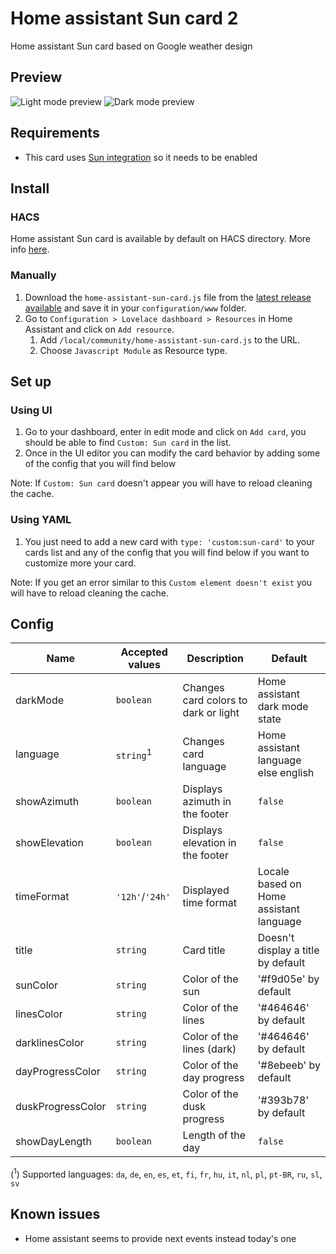 # Home assistant Sun card 2

Home assistant Sun card based on Google weather design

## Preview

![Light mode preview](https://user-images.githubusercontent.com/6829526/118412152-54d93900-b690-11eb-8b2b-e87b4cbcca7f.png)
![Dark mode preview](https://user-images.githubusercontent.com/6829526/118412162-64f11880-b690-11eb-9bd7-b8c6c7d8efd8.png)

## Requirements

- This card uses [Sun integration](https://www.home-assistant.io/integrations/sun/) so it needs to be enabled

## Install

### HACS

Home assistant Sun card is available by default on HACS directory. More info [here](https://hacs.xyz/).

### Manually

1. Download the `home-assistant-sun-card.js` file from the [latest release available](https://github.com/trollix/home-assistant-sun-card/releases) and save it in your `configuration/www` folder.
1. Go to `Configuration > Lovelace dashboard > Resources` in Home Assistant and click on `Add resource`.
    1. Add `/local/community/home-assistant-sun-card.js` to the URL.
    1. Choose `Javascript Module` as Resource type.

## Set up

### Using UI

1. Go to your dashboard, enter in edit mode and click on `Add card`, you should be able to find `Custom: Sun card` in the list.
1. Once in the UI editor you can modify the card behavior by adding some of the config that you will find below

Note: If `Custom: Sun card` doesn't appear you will have to reload cleaning the cache.

### Using YAML

1. You just need to add a new card with `type: 'custom:sun-card'` to your cards list and any of the config that you will find below if you want to customize more your card.

Note: If you get an error similar to this `Custom element doesn't exist` you will have to reload cleaning the cache.

## Config

| Name              | Accepted values      | Description                          | Default                                             |
|-------------------|----------------------|--------------------------------------|-----------------------------------------------------|
| darkMode          | `boolean`            | Changes card colors to dark or light | Home assistant dark mode state                      |
| language          | `string`<sup>1</sup> | Changes card language                | Home assistant language else english                |
| showAzimuth       | `boolean`            | Displays azimuth in the footer       | `false`                                             |
| showElevation     | `boolean`            | Displays elevation in the footer     | `false`                                             |
| timeFormat        | `'12h'`/`'24h'`      | Displayed time format                | Locale based on Home assistant language             |
| title             | `string`             | Card title                           | Doesn't display a title by default                  |
| sunColor          | `string`             | Color of the sun                     | '#f9d05e' by default                                |
| linesColor        | `string`             | Color of the lines                   | '#464646' by default                                |
| darklinesColor    | `string`             | Color of the lines (dark)            | '#464646' by default                                |
| dayProgressColor  | `string`             | Color of the day progress            | '#8ebeeb' by default                                |
| duskProgressColor | `string`             | Color of the dusk progress           | '#393b78' by default                                |
| showDayLength     | `boolean`            | Length of the day                    | `false`                                             |


(<sup>1</sup>) Supported languages: `da`, `de`, `en`, `es`, `et`, `fi`, `fr`, `hu`, `it`, `nl`, `pl`, `pt-BR`, `ru`, `sl`, `sv`

## Known issues

- Home assistant seems to provide next events instead today's one 
